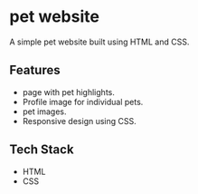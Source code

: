 # pet website
A simple pet website built using HTML and CSS.

## Features
- page with pet highlights.
- Profile image for individual pets.
- pet images.
- Responsive design using CSS.


## Tech Stack
- HTML
- CSS

